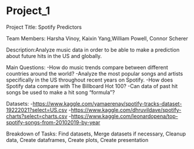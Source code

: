 # Project_1

Project Title: Spotify Predictors

Team Members: Harsha Vinoy, Kaixin Yang,William Powell, Connor Scherer

Description:Analyze music data in order to be able to make a prediction about future hits in the US and globally. 

Main Questions:
-How do music trends compare between different countries around the world? 
-Analyze the most popular songs and artists specifically in the US throughout recent years on Spotify. 
-How does Spotify data compare with The Billboard Hot 100?
-Can data of past hit songs be used to make a hit song “formula”? 

Datasets: 
-https://www.kaggle.com/yamaerenay/spotify-tracks-dataset-19222021?select=US.csv
-https://www.kaggle.com/dhruvildave/spotify-charts?select=charts.csv
-https://www.kaggle.com/leonardopena/top-spotify-songs-from-20102019-by-year 

Breakdown of Tasks:
Find datasets,
Merge datasets if necessary,
Cleanup data, 
Create dataframes,
Create plots,
Create presentation
